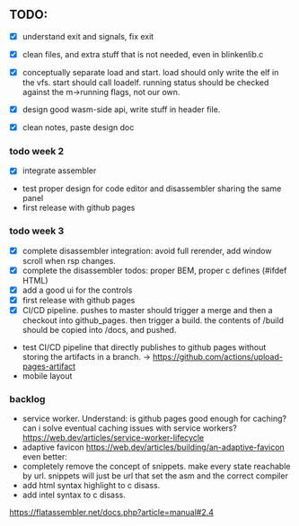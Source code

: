 ## TODO:

-[x] understand exit and signals, fix exit

-[x] clean files, and extra stuff that is not needed, even in blinkenlib.c

-[x] conceptually separate load and start.
  load should only write the elf in the vfs.
  start should call loadelf.
  running status should be checked against
  the m->running flags, not our own.

- [x] design good wasm-side api, write stuff in header file.

-[x] clean notes, paste design doc

### todo week 2

- [x] integrate assembler
- test proper design for code editor and disassembler sharing the same panel
- first release with github pages

### todo week 3

-[x] complete disassembler integration: avoid full rerender, add window scroll
  when rsp changes.
-[x] complete the disassembler todos: proper BEM, proper c defines (#ifdef HTML)
-[x] add a good ui for the controls
-[x] first release with github pages
-[x] CI/CD pipeline. pushes to master should trigger a merge and then a checkout into github_pages. then trigger a build. the contents of /build should be copied into /docs, and pushed.
- test CI/CD pipeline that directly publishes to github pages without storing the artifacts in a branch. -> https://github.com/actions/upload-pages-artifact
- mobile layout




### backlog
- service worker. Understand: is github pages good enough for caching?
  can i solve eventual caching issues with service workers?
  https://web.dev/articles/service-worker-lifecycle
- adaptive favicon https://web.dev/articles/building/an-adaptive-favicon
  even better:
        <link rel="icon" href="" media="(prefers-color-scheme: dark)" type="image/png">
        <link rel="icon" href="" media="(prefers-color-scheme: dark)" type="image/svg+xml">
- completely remove the concept of snippets. make every state reachable by
  url. snippets will just be url that set the asm and the correct compiler
- add html syntax highlight to c disass.
- add intel syntax to c disass.




https://flatassembler.net/docs.php?article=manual#2.4
